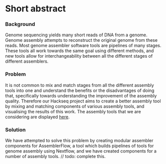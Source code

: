 # Short abstract 


### Background 
Genome sequencing yields many short reads of DNA from a genome. Genome assembly attempts to reconstruct the original genome from these reads. Most genome assembler software tools are pipelines of many stages. These tools all work towards the same goal using different methods, and new tools allow for interchangeability between all the different stages of different assemblers.   

### Problem 
It is not common to mix and match stages from all the different assembly tools into one and understand the benefits or the disadvantages of doing that, specifically towards understanding the improvement of the assembly quality. Therefore our Hackseq project aims to create a better assembly tool by mixing and matching components of various assembly tools, and visualising the results of this work. The assembly tools that we are considering are displayed [here](https://github.com/hackseq/modular-assembly-hs18/issues/2).


### Solution
We have  attempted to solve this problem by creating modular assembler components for AssemblerFlow, a tool which builds pipelines of tools for genome assembly using Nextflow, and we have created components for a number of assembly tools. // todo: complete this.